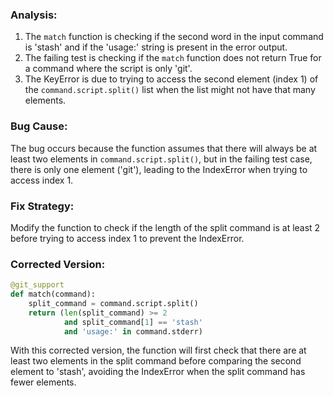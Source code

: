 ### Analysis:
1. The `match` function is checking if the second word in the input command is 'stash' and if the 'usage:' string is present in the error output.
2. The failing test is checking if the `match` function does not return True for a command where the script is only 'git'.
3. The KeyError is due to trying to access the second element (index 1) of the `command.script.split()` list when the list might not have that many elements.

### Bug Cause:
The bug occurs because the function assumes that there will always be at least two elements in `command.script.split()`, but in the failing test case, there is only one element ('git'), leading to the IndexError when trying to access index 1.

### Fix Strategy:
Modify the function to check if the length of the split command is at least 2 before trying to access index 1 to prevent the IndexError.

### Corrected Version:
```python
@git_support
def match(command):
    split_command = command.script.split()
    return (len(split_command) >= 2
            and split_command[1] == 'stash'
            and 'usage:' in command.stderr)
```

With this corrected version, the function will first check that there are at least two elements in the split command before comparing the second element to 'stash', avoiding the IndexError when the split command has fewer elements.